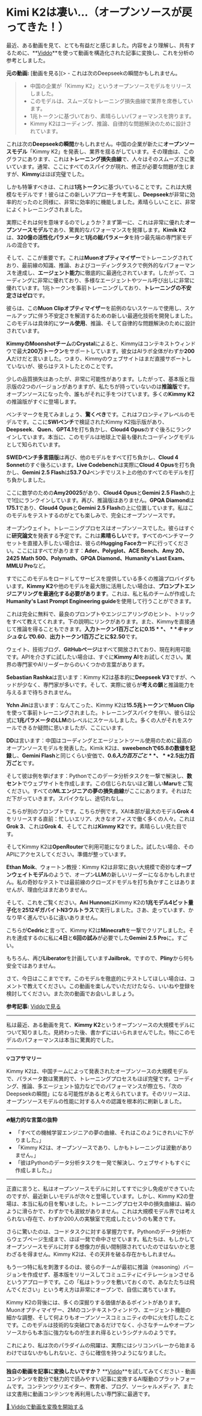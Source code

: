 # Kimi K2は凄い…（オープンソースが戻ってきた！）

最近、ある動画を見て、とても有益だと感じました。内容をより理解し、共有するために、**[Viddo](https://viddo.pro/)**を使って動画を構造化された記事に変換し、これを分析の参考としました。

**元の動画:** [動画を見る](> - これは次のDeepseekの瞬間かもしれません。
> - 中国の企業が「Kimmy K2」というオープンソースモデルをリリースしました。
> - このモデルは、スムーズなトレーニング損失曲線で業界を席巻しています。
> - 1兆トークンに基づいており、素晴らしいパフォーマンスを誇ります。
> - Kimmy K2はコーディング、推論、自律的な問題解決のために設計されています。

これは次の**Deepseekの瞬間**かもしれません。中国の企業が新たに**オープンソースモデル**「Kimmy K2」を発表し、業界を揺るがしています。その理由は、このグラフにあります、これは**トレーニング損失曲線**で、人々はそのスムーズさに驚いています。通常、ここにすべてのスパイクが現れ、修正が必要な問題が生じますが、**Kimmy**はほぼ完璧でした。

しかも特筆すべきは、これは**1兆トークン**に基づいていることです。これは大規模なモデルです！彼らはこの新しいアプローチを考案し、**Deepseek**が非常に効率的だったのと同様に、非常に効率的に機能しました。素晴らしいことに、非常によくトレーニングされました。

実際にそれは何を意味するのでしょうか？まず第一に、これは非常に優れた**オープンソースモデル**であり、驚異的なパフォーマンスを発揮します。**Kimik K2**は、**320億の活性化パラメータ**と**1兆の総パラメータ**を持つ最先端の専門家モデルの混合です。

そして、ここが重要です。これは**Muonオプティマイザー**でトレーニングされており、最前線の知識、推論、およびコーディングタスクで例外的なパフォーマンスを達成し、**エージェント能力**に徹底的に最適化されています。したがって、コーディングに非常に優れており、多様なエージェントやツール呼び出しに非常に優れています。1兆トークンを事前トレーニングしており、**トレーニングの不安定さはゼロ**です。

彼らは、この**Muon Clipオプティマイザー**を前例のないスケールで使用し、スケールアップに伴う不安定さを解消するための新しい最適化技術を開発しました。このモデルは具体的に**ツール使用**、推論、そして自律的な問題解決のために設計されています。

**KimmyのMoonshotチーム**の**Crystal**によると、Kimmyはコンテキストウィンドウで最大**200万トークン**をサポートしています。彼女はAIラボ全体がわずか**200人**だけだと言いました。つまり、Kimmyのウェブサイトはまだ直接サポートしていないが、彼らはテストしたとのことです。

少しの品質損失はあったが、非常に可能性があります。したがって、基本版と指示版の2つのバージョンがありますが、私たちが持っていないのは**推論版**です。オープンソースになった今、誰もがそれに手をつけています。多くの**Kimmy K2**の推論版がすぐに登場します。

ベンチマークを見てみましょう、**驚くべき**です。これはフロンティアレベルのモデルです。ここに**SWIベンチ**で検証されたKimmy K2指示版があり、**Deepseek**、**Quen**、**GPT4.1**を打ち負かし、**Cloud4 Opus**のすぐ後ろにランクインしています。本当に、このモデルは地球上で最も優れたコーディングモデルとして知られています。

**SWEDベンチ多言語版**は再び、他のモデルをすべて打ち負かし、**Cloud 4 Sonnet**のすぐ後ろにいます。**Live Codebench**は実際に**Cloud 4 Opus**を打ち負かし、**Gemini 2.5 Flash**は**53.7 OJ**ベンチでリスト上の他のすべてのモデルを打ち負かしました。

ここに数学のための**Amy20025**があり、**Cloud4 Opus**と**Gemini 2.5 Flash**の上で1位にランクインしています。再び、推論版はありません。**GPQA Diamond**は**175.1**であり、**Cloud4 Opus**と**Gemini 2.5 Flash**の上に位置しています。私はこのモデルをテストするのがとても楽しみで、完全にオープンソースです。

オープンウェイト。トレーニングプロセスはオープンソースでした。彼らはすぐに**研究論文**を発表する予定です。これは**素晴らしい**です。すべてのベンチマークセットを直接入手したい場合は、彼らの**Hugging Faceカード**に行ってください。ここにはすべてがあります：**Ader、Polyglot、ACE Bench、Amy 20、2425 Math 500、Polymath、GPQA Diamond、Humanity's Last Exam、MMLU Pro**など。

すでにこのモデルをロードしてサービスを提供している多くの推論プロバイダもいます。**Kimmy K2**や他のモデルを最大限に活用したい場合は、**プロンプトエンジニアリングを最適化する必要があります**。これは、私と私のチームが作成した**Humanity's Last Prompt Engineering guide**を使用して行うことができます。

これは完全に無料で、最良のプロンプトやエンジニアリングのヒント、トリックをすべて教えてくれます。下の説明にリンクがあります。また、Kimmyを直接通じて推論を得ることもできます。**入力トークン1百万ごとに$0.15**、**キャッシュなしで$0.60**、**出力トークン1百万ごとに$2.50**です。

ウェイト、技術ブログ、**GitHubページ**はすべて開放されており、現在利用可能です。APIを介さずに試したい場合は、すぐに**Kimmy AI**をお試しください。業界の専門家やAIリーダーからのいくつかの言葉があります。

**Sebastian Rashka**は言います：Kimmy K2は基本的に**Deepseek V3**ですが、ヘッドが少なく、専門家が多いです。そして、実際に彼らが**考えの鎖**と推論能力を与えるまで待ちきれません。

**Ychn Jin**は言います：なんてこった、Kimmy K2は**15.5兆トークン**で**Muon Clip**を使って事前トレーニングされました。トレーニングスパイクを伴い、彼らは公式に**1兆パラメータのLLM**のレベルにスケールしました。多くの人がそれをスケールできるか疑問に思いましたが、ここにいます。

**DD**は言います：中国はコーディングとエージェントツール使用のために最高のオープンソースモデルを発表した。Kimik K2は、**sweebenchで65.8の数値を記録**し、**Gemini Flash**と同じくらい安価で、**$0.6入力百万ごと**、**$2.5出力百万ごと**です。

そして彼は例を挙げます：Pythonでこのデータ分析タスクを一撃で解決し、**数セント**でウェブサイトを作成します。この信じられないほど難しい**Maru**をご覧ください。すべての**MLエンジニアの夢の損失曲線**がここにあります。それはただ下がっていきます。スパイクなし、途切れなし。

こちらが別のプロンプトです。こちらが例です。XAI本部が最大のモデル**Grok 4**をリリースする直前：忙しいエリア、大きなオフィスで働く多くの人々。これは**Grok 3**、これは**Grok 4**、そしてこれは**Kimmy K2**です。素晴らしい見た目です。

そしてKimmy K2は**OpenRouter**で利用可能になりました。試したい場合、そのAPIにアクセスしてください。準備が整っています。

**Ethan Moik**、ウォートン教授：Kimmy K2は非常に良い大規模で奇妙な**オープンウェイトモデル**のようで、オープン**LLM**の新しいリーダーになるかもしれません。私の奇妙なテストでは最前線のクローズドモデルを打ち負かすことはありませんが、理由化はまだありません。

そして、これをご覧ください。**Ani Hunnon**はKimmy K2の**1兆モデル4ビット量子化**を**2512ギガバイトN3ウルトラス**で実行しました。さあ、走っています、かなり早く進んでいるに違いありません。

こちらが**Cedric**と言って、Kimmy K2は**Minecraft**を一撃でクリアしました。それを達成するのに私に**4日**と**6回の試み**が必要でした**Gemini 2.5 Pro**に。すごい。

もちろん、再び**Liberator**を計画しています**Jailbrok**。ですので、**Pliny**から何も安全ではありません。

さて、今日はここまでです。このモデルを徹底的にテストしてほしい場合は、コメントで教えてください。この動画を楽しんでいただけたなら、いいねや登録を検討してください。また次の動画でお会いしましょう。

**参考記事:** [Viddoで見る](https://viddo.pro/zh/video-result/5768f631-b053-41de-9597-7d5dff151298)

--- 

私は最近、ある動画を見て、**Kimmy K2**というオープンソースの大規模モデルについて知りました。見終わった後、書かずにはいられませんでした。特にこのモデルのパフォーマンスは本当に驚異的でした。

---

**💡コアサマリー**

Kimmy K2は、中国チームによって発表されたオープンソースの大規模モデルで、パラメータ数は驚異的で、トレーニングプロセスもほぼ完璧です。コーディング、推論、多エージェント協力などでのパフォーマンスが際立ち、「次のDeepseekの瞬間」になる可能性があると考えられています。そのリリースは、オープンソースモデルの性能に対する人々の認識を根本的に刷新しました。

---

**🔥魅力的な言葉の抜粋**

- 「すべての機械学習エンジニアの夢の曲線、それはこのようにきれいに下がりました。」
- 「Kimmy K2は、オープンソースであり、しかもトレーニングは波動がありません。」
- 「彼はPythonのデータ分析タスクを一発で解決し、ウェブサイトもすぐに作成しました。」

---

正直に言うと、私はオープンソースモデルに対してすでに少し免疫ができていたのですが、最近新しいモデルが次々と登場しています。しかし、Kimmy K2の登場は、本当に私の目を奪いました。トレーニングプロセス中の損失曲線は、絹のように滑らかで、わずかでも波紋がありません。これは大規模モデル界では考えられない存在で、わずか200人の実験室で完成したというのも驚きです。

さらに驚いたのは、コードタスクに対する掌握力です。Pythonのデータ分析からウェブページ生成まで、ほぼ一発で命中させています。私たちは、もしかしてオープンソースモデルに対する想像力が長い間制限されていたのではないかと思わざるを得ません。Kimmy K2は、その天井を破る存在かもしれません。

もう一つ特に私を刺激するのは、彼らのチームが最初に推論（reasoning）バージョンを作成せず、基本版をリリースしてコミュニティにイテレーションさせるというアプローチです。この「私はトラックを敷いておくので、あなたたちは飛んでください」という考え方は非常にオープンで、自信に満ちています。

Kimmy K2の背後には、多くの深掘りする価値があるポイントがあります。Muonオプティマイザー、2Mのコンテキストウィンドウ、エージェント機能の細かな調整、そして何よりもオープンソースコミュニティの中に火を灯したことです。このモデルは技術的な突破口であるだけでなく、小さなチームやオープンソースからも本当に強力なものが生まれ得るというシグナルのようです。

これにより、私は次のパラダイムの飛躍は、実際にはシリコンバレーから始まるわけではないかもしれないと、さらに確信を持つようになりました。

---

**独自の動画を記事に変換したいですか？** **[Viddo](https://viddo.pro/)**を試してみてください - 動画コンテンツを数分で魅力的で読みやすい記事に変換するAI駆動のプラットフォームです。コンテンツクリエイター、教育者、ブログ、ソーシャルメディア、または文書用に動画コンテンツを再利用したい専門家に最適です。

[🚀 Viddoで動画を変換を開始する](https://viddo.pro/)